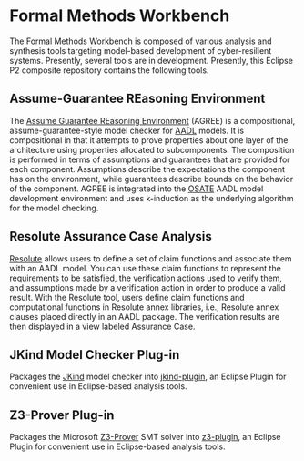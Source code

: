 # Formal Methods Workbench

The Formal Methods Workbench is composed of various analysis and
synthesis tools targeting model-based development of cyber-resilient
systems.  Presently, several tools are in development.  Presently,
this Eclipse P2 composite repository contains the following tools.

## Assume-Guarantee REasoning Environment

The [Assume Guarantee REasoning
Environment](https://github.com/loonwerks/AGREE.git) (AGREE) is a
compositional, assume-guarantee-style model checker for
[AADL](https://aadl.info) models. It is compositional in that it
attempts to prove properties about one layer of the architecture using
properties allocated to subcomponents. The composition is performed in
terms of assumptions and guarantees that are provided for each
component. Assumptions describe the expectations the component has on
the environment, while guarantees describe bounds on the behavior of
the component. AGREE is integrated into the [OSATE](https://osate.org)
AADL model development environment and uses k-induction as the
underlying algorithm for the model checking.

## Resolute Assurance Case Analysis

[Resolute](https://github.com/loonwerks/Resolute.git) allows users to
define a set of claim functions and associate them with an AADL
model. You can use these claim functions to represent the requirements
to be satisfied, the verification actions used to verify them, and
assumptions made by a verification action in order to produce a valid
result. With the Resolute tool, users define claim functions and
computational functions in Resolute annex libraries, i.e., Resolute
annex clauses placed directly in an AADL package. The verification
results are then displayed in a view labeled Assurance Case.

## JKind Model Checker Plug-in

Packages the [JKind](https://github.com/agacek/jkind) model checker
into [jkind-plugin](https://github.com/loonwerks/jkind-plugin), an
Eclipse Plugin for convenient use in Eclipse-based analysis tools.

## Z3-Prover Plug-in

Packages the Microsoft [Z3-Prover](https://github.com/Z3Prover/z3) SMT
solver into [z3-plugin](https://github.com/loonwerks/z3-plugin), an
Eclipse Plugin for convenient use in Eclipse-based analysis tools.

